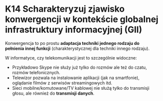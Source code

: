 # K14 Scharakteryzuj zjawisko konwergencji w kontekście globalnej infrastruktury informacyjnej (GII)
Konwergencja to po prostu **adaptacja techniki jednego rodzaju do pełnienia innej funkcji** (charakterystycznej dla techniki innego rodzaju).

W informatyce, czy telekomunikacji jest to szczególnie widoczne:
- Przykładowo Skype nie służy już tylko do rozmów ale też do czatu, rozmów telefonicznych.
- Telewizor pozwala na instalowanie aplikacji (jak na smartfonie), oglądanie filmów z serwisów streamingowych itd.
- Sieci mobilne/komutowane/TV kablowej nie służą tylko do transmisji głosu, ale również do **transmisji danych**.
